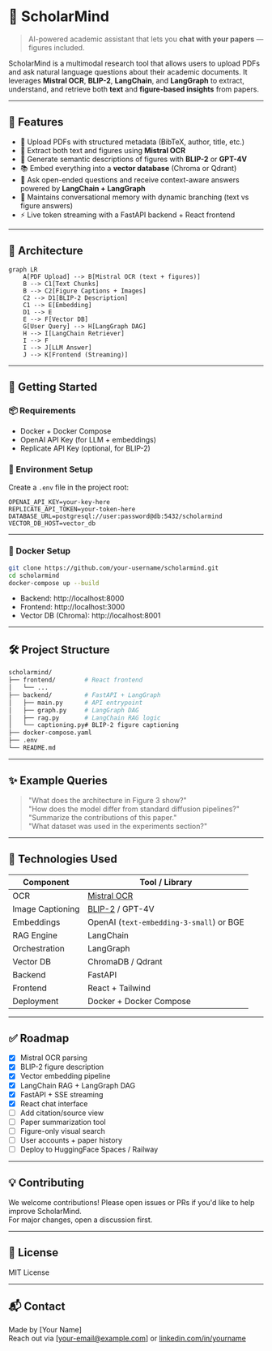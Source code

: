 # 🧠 ScholarMind

> AI-powered academic assistant that lets you **chat with your papers** — figures included.

ScholarMind is a multimodal research tool that allows users to upload PDFs and ask natural language questions about their academic documents. It leverages **Mistral OCR**, **BLIP-2**, **LangChain**, and **LangGraph** to extract, understand, and retrieve both **text** and **figure-based insights** from papers.

---

## 🎯 Features

- 📄 Upload PDFs with structured metadata (BibTeX, author, title, etc.)
- 🔎 Extract both text and figures using **Mistral OCR**
- 🧠 Generate semantic descriptions of figures with **BLIP-2** or **GPT-4V**
- 📚 Embed everything into a **vector database** (Chroma or Qdrant)
- 🤖 Ask open-ended questions and receive context-aware answers powered by **LangChain + LangGraph**
- 🧵 Maintains conversational memory with dynamic branching (text vs figure answers)
- ⚡ Live token streaming with a FastAPI backend + React frontend

---

## 🧱 Architecture

```mermaid
graph LR
    A[PDF Upload] --> B[Mistral OCR (text + figures)]
    B --> C1[Text Chunks]
    B --> C2[Figure Captions + Images]
    C2 --> D1[BLIP-2 Description]
    C1 --> E[Embedding]
    D1 --> E
    E --> F[Vector DB]
    G[User Query] --> H[LangGraph DAG]
    H --> I[LangChain Retriever]
    I --> F
    I --> J[LLM Answer]
    J --> K[Frontend (Streaming)]
```

---

## 🚀 Getting Started

### 📦 Requirements

- Docker + Docker Compose
- OpenAI API Key (for LLM + embeddings)
- Replicate API Key (optional, for BLIP-2)

### 🔧 Environment Setup

Create a `.env` file in the project root:

```env
OPENAI_API_KEY=your-key-here
REPLICATE_API_TOKEN=your-token-here
DATABASE_URL=postgresql://user:password@db:5432/scholarmind
VECTOR_DB_HOST=vector_db
```

---

### 🐳 Docker Setup

```bash
git clone https://github.com/your-username/scholarmind.git
cd scholarmind
docker-compose up --build
```

- Backend: http://localhost:8000
- Frontend: http://localhost:3000
- Vector DB (Chroma): http://localhost:8001

---

## 🛠 Project Structure

```bash
scholarmind/
├── frontend/        # React frontend
│   └── ...
├── backend/         # FastAPI + LangGraph
│   ├── main.py      # API entrypoint
│   ├── graph.py     # LangGraph DAG
│   ├── rag.py       # LangChain RAG logic
│   └── captioning.py# BLIP-2 figure captioning
├── docker-compose.yaml
├── .env
└── README.md
```

---

## ✨ Example Queries

> "What does the architecture in Figure 3 show?"  
> "How does the model differ from standard diffusion pipelines?"  
> "Summarize the contributions of this paper."  
> "What dataset was used in the experiments section?"

---

## 🧪 Technologies Used

| Component      | Tool / Library                       |
|----------------|--------------------------------------|
| OCR            | [Mistral OCR](https://mistral.ai/news/mistral-ocr) |
| Image Captioning | [BLIP-2](https://huggingface.co/Salesforce/blip2) / GPT-4V |
| Embeddings     | OpenAI (`text-embedding-3-small`) or BGE |
| RAG Engine     | LangChain                            |
| Orchestration  | LangGraph                            |
| Vector DB      | ChromaDB / Qdrant                    |
| Backend        | FastAPI                              |
| Frontend       | React + Tailwind                     |
| Deployment     | Docker + Docker Compose              |

---

## ✅ Roadmap

- [x] Mistral OCR parsing
- [x] BLIP-2 figure description
- [x] Vector embedding pipeline
- [x] LangChain RAG + LangGraph DAG
- [x] FastAPI + SSE streaming
- [x] React chat interface
- [ ] Add citation/source view
- [ ] Paper summarization tool
- [ ] Figure-only visual search
- [ ] User accounts + paper history
- [ ] Deploy to HuggingFace Spaces / Railway

---

## 💡 Contributing

We welcome contributions! Please open issues or PRs if you'd like to help improve ScholarMind.  
For major changes, open a discussion first.

---

## 📝 License

MIT License

---

## 📬 Contact

Made by [Your Name]  
Reach out via [your-email@example.com] or [linkedin.com/in/yourname](#)
